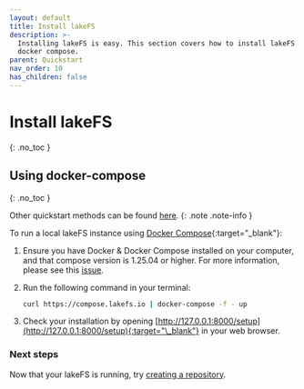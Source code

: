 ```yaml
---
layout: default
title: Install lakeFS
description: >-
  Installing lakeFS is easy. This section covers how to install lakeFS using
  docker compose.
parent: Quickstart
nav_order: 10
has_children: false
---
```


# Install lakeFS

{: .no\_toc }

## Using docker-compose

{: .no\_toc }

Other quickstart methods can be found [here](more_quickstart_options.md). {: .note .note-info }

To run a local lakeFS instance using [Docker Compose](https://docs.docker.com/compose/){:target="\_blank"}:

1. Ensure you have Docker & Docker Compose installed on your computer, and that compose version is 1.25.04 or higher. For more information, please see this [issue](https://github.com/treeverse/lakeFS/issues/894).
2. Run the following command in your terminal:

   ```bash
   curl https://compose.lakefs.io | docker-compose -f - up
   ```

3. Check your installation by opening [http://127.0.0.1:8000/setup](http://127.0.0.1:8000/setup){:target="\_blank"} in your web browser.

### Next steps

Now that your lakeFS is running, try [creating a repository]().

